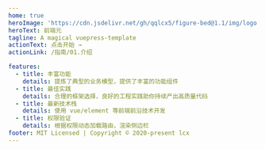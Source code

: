 ```yaml
---
home: true
heroImage: 'https://cdn.jsdelivr.net/gh/qqlcx5/figure-bed@1.1/img/logo.jpg'
heroText: 前端元
tagline: A magical vuepress-template
actionText: 点击开始 →
actionLink: /指南/01.介绍

features:
  - title: 丰富功能
    details: 提炼了典型的业务模型，提供了丰富的功能组件
  - title: 最佳实践
    details: 合理的框架选择，良好的工程实践助你持续产出高质量代码
  - title: 最新技术栈
    details: 使用 vue/element 等前端前沿技术开发
  - title: 权限验证
    details: 根据权限动态加载路由，渲染侧边栏
footer: MIT Licensed | Copyright © 2020-present lcx
---
```

